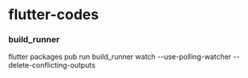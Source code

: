 # flutter-codes

### build_runner
flutter packages pub run build_runner watch --use-polling-watcher --delete-conflicting-outputs

